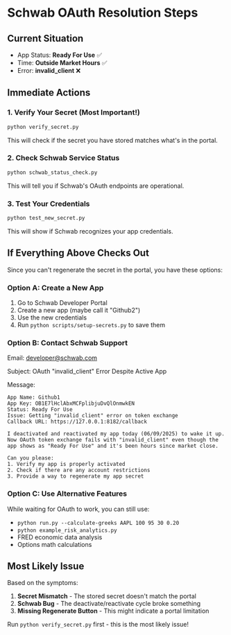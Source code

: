 # Schwab OAuth Resolution Steps

## Current Situation
- App Status: **Ready For Use** ✅
- Time: **Outside Market Hours** ✅
- Error: **invalid_client** ❌

## Immediate Actions

### 1. Verify Your Secret (Most Important!)
```bash
python verify_secret.py
```
This will check if the secret you have stored matches what's in the portal.

### 2. Check Schwab Service Status
```bash
python schwab_status_check.py
```
This will tell you if Schwab's OAuth endpoints are operational.

### 3. Test Your Credentials
```bash
python test_new_secret.py
```
This will show if Schwab recognizes your app credentials.

## If Everything Above Checks Out

Since you can't regenerate the secret in the portal, you have these options:

### Option A: Create a New App
1. Go to Schwab Developer Portal
2. Create a new app (maybe call it "Github2")
3. Use the new credentials
4. Run `python scripts/setup-secrets.py` to save them

### Option B: Contact Schwab Support
Email: developer@schwab.com

Subject: OAuth "invalid_client" Error Despite Active App

Message:
```
App Name: Github1
App Key: OB1E7lHclAbxMCFplibjuDvQlOnmwkEN
Status: Ready For Use
Issue: Getting "invalid_client" error on token exchange
Callback URL: https://127.0.0.1:8182/callback

I deactivated and reactivated my app today (06/09/2025) to wake it up.
Now OAuth token exchange fails with "invalid_client" even though the app shows as "Ready For Use" and it's been hours since market close.

Can you please:
1. Verify my app is properly activated
2. Check if there are any account restrictions
3. Provide a way to regenerate my app secret
```

### Option C: Use Alternative Features
While waiting for OAuth to work, you can still use:
- `python run.py --calculate-greeks AAPL 100 95 30 0.20`
- `python example_risk_analytics.py`
- FRED economic data analysis
- Options math calculations

## Most Likely Issue
Based on the symptoms:
1. **Secret Mismatch** - The stored secret doesn't match the portal
2. **Schwab Bug** - The deactivate/reactivate cycle broke something
3. **Missing Regenerate Button** - This might indicate a portal limitation

Run `python verify_secret.py` first - this is the most likely issue!
